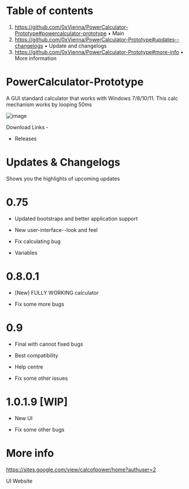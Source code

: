 # Table of contents

1. https://github.com/0xVienna/PowerCalculator-Prototype#powercalculator-prototype • Main
2. https://github.com/0xVienna/PowerCalculator-Prototype#updates--changelogs • Update and changelogs
3. https://github.com/0xVienna/PowerCalculator-Prototype#more-info • More information

# PowerCalculator-Prototype
A GUI standard calculator that works with Windows 7/8/10/11.
This calc mechanism works by looping 50ms

![image](https://i.imgur.com/tMfKJAq.png)

Download Links -
- Releases

# Updates & Changelogs
Shows you the highlights of upcoming updates

# 0.75

- Updated bootstraps and better application support

- New user-interface--look and feel

- Fix calculating bug

- Variables

# 0.8.0.1

- [New] FULLY WORKING calculator

- Fix some more bugs

# 0.9

- Final with cannot fixed bugs

- Best compatibility

- Help centre

- Fix some other issues

# 1.0.1.9 [WIP]

- New UI

- Fix some other bugs

# More info
https://sites.google.com/view/calcofpower/home?authuser=2

UI Website
